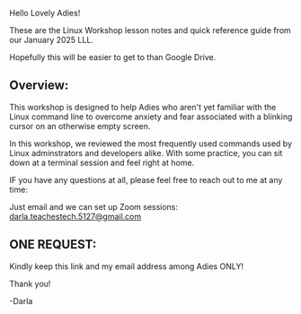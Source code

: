 Hello Lovely Adies!


These are the Linux Workshop lesson notes and quick reference guide from our January 2025 LLL.

Hopefully this will be easier to get to than Google Drive.

Overview:
---------
This workshop is designed to help Adies who aren't yet familiar with the Linux command line
to overcome anxiety and fear associated with a blinking cursor on an otherwise empty screen.

In this workshop, we reviewed the most frequently used commands used by Linux adminstrators and 
developers alike.  With some practice, you can sit down at a terminal session and feel right at
home.

IF you have any questions at all, please feel free to reach out to me at any time:

Just email and we can set up Zoom sessions:  darla.teachestech.5127@gmail.com


ONE REQUEST:  
------------
Kindly keep this link and my email address among Adies ONLY!

Thank you!

-Darla
